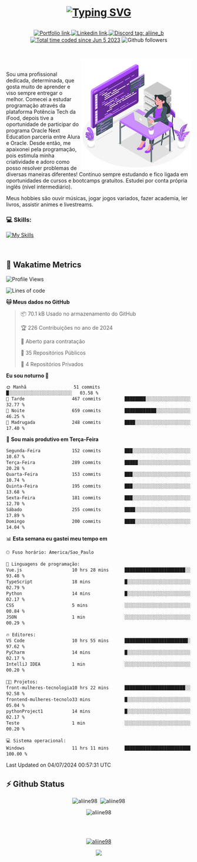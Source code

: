 # <p align = "center"><a href="https://git.io/typing-svg"><img src="https://readme-typing-svg.demolab.com?font=Nova+Mono&size=28&duration=4000&pause=1000&color=980DE6&vCenter=true&random=false&width=480&lines=%E2%9C%A8Ol%C3%A1%2C+sou+Aline+Bevilacqua;%E2%9C%A8Desenvolvedora+Web+Frontend!" alt="Typing SVG" /></a></p>

<p align = "center">
    <a href="https://aliine98.github.io" target="_blank">
        <img alt="Portfolio link" align="center" src = "https://img.shields.io/badge/portfolio-8A2BE2?style=for-the-badge">
    </a>
    <a href="https://www.linkedin.com/in/aline-bevilacqua/" target="_blank">
        <img alt="Linkedin link" align="center" src = "https://img.shields.io/badge/LinkedIn-0077B5?style=for-the-badge&logo=linkedin&logoColor=white">
    </a>
    <a href="https://discord.com/" target="_blank">
        <img alt="Discord tag: aliine_b" align="center" src="https://img.shields.io/badge/-aliine__b-5865f2?style=flat-square&logo=Discord&logoColor=FFF" height="28">
    </a>
    <a href="https://wakatime.com/@aliine"><img src="https://wakatime.com/badge/user/d705bdc6-1244-4026-9380-8de8c1599f8d.svg?style=for-the-badge" alt="Total time coded since Jun 5 2023" align="center"/></a>
    <img alt="Github followers" align="center" src="https://img.shields.io/github/followers/Aliine98?style=for-the-badge&color=bf0f47&logo=github&logoColor=white">
</p><br>

<a href="https://storyset.com/"><img src="./assets/coding-amico.svg" width="300" align="right"></a>

<div align="left">
<br>

Sou uma profissional dedicada, determinada, que gosta muito de aprender e viso sempre entregar o melhor. Comecei a estudar programação através da plataforma Potência Tech da iFood, depois tive a oportunidade de participar do programa Oracle Next Education parceria entre Alura e Oracle. Desde então, me apaixonei pela programação, pois estimula minha criatividade e adoro como posso resolver problemas de diversas maneiras diferentes! Continuo sempre estudando e fico ligada em oportunidades de cursos e bootcamps gratuitos.
Estudei por conta própria inglês (nível intermediário).

Meus hobbies são ouvir músicas, jogar jogos variados, fazer academia, ler livros, assistir animes e livestreams.

### 💻 Skills:
[![My Skills](https://skillicons.dev/icons?i=html,css,js,bootstrap,tailwind,ts,mysql,angular,next,nuxt,express,mongo,java)](https://skillicons.dev)
</div>
<br>

## 🚀 Wakatime Metrics

<!--START_SECTION:waka-->
![Profile Views](http://img.shields.io/badge/Visualizac%C3%B5es%20do%20perfil-19-blue)

![Lines of code](https://img.shields.io/badge/Desde%20o%20Hello%20World%20eu%20escrevi-272.1%20thousand%20linhas%20de%20c%C3%B3digo-blue)

**🐱 Meus dados no GitHub** 

> 📦 70.1 kB Usado no armazenamento do GitHub 
 > 
> 🏆 226 Contribuições no ano de 2024
 > 
> 💼 Aberto para contratação
 > 
> 📜 35 Repositórios Públicos 
 > 
> 🔑 4 Repositórios Privados 
 > 
**Eu sou noturno 🦉** 

```text
🌞 Manhã                  51 commits          █░░░░░░░░░░░░░░░░░░░░░░░░   03.58 % 
🌆 Tarde                  467 commits         ████████░░░░░░░░░░░░░░░░░   32.77 % 
🌃 Noite                  659 commits         ████████████░░░░░░░░░░░░░   46.25 % 
🌙 Madrugada              248 commits         ████░░░░░░░░░░░░░░░░░░░░░   17.40 % 
```
📅 **Sou mais produtivo em Terça-Feira** 

```text
Segunda-Feira            152 commits         ███░░░░░░░░░░░░░░░░░░░░░░   10.67 % 
Terça-Feira              289 commits         █████░░░░░░░░░░░░░░░░░░░░   20.28 % 
Quarta-Feira             153 commits         ███░░░░░░░░░░░░░░░░░░░░░░   10.74 % 
Quinta-Feira             195 commits         ███░░░░░░░░░░░░░░░░░░░░░░   13.68 % 
Sexta-Feira              181 commits         ███░░░░░░░░░░░░░░░░░░░░░░   12.70 % 
Sábado                   255 commits         ████░░░░░░░░░░░░░░░░░░░░░   17.89 % 
Domingo                  200 commits         ████░░░░░░░░░░░░░░░░░░░░░   14.04 % 
```


📊 **Esta semana eu gastei meu tempo em** 

```text
🕑︎ Fuso horário: America/Sao_Paulo

💬 Linguagens de programação: 
Vue.js                   10 hrs 28 mins      ███████████████████████░░   93.48 % 
TypeScript               18 mins             █░░░░░░░░░░░░░░░░░░░░░░░░   02.79 % 
Python                   14 mins             █░░░░░░░░░░░░░░░░░░░░░░░░   02.17 % 
CSS                      5 mins              ░░░░░░░░░░░░░░░░░░░░░░░░░   00.84 % 
JSON                     1 min               ░░░░░░░░░░░░░░░░░░░░░░░░░   00.29 % 

🔥 Editores: 
VS Code                  10 hrs 55 mins      ████████████████████████░   97.62 % 
PyCharm                  14 mins             █░░░░░░░░░░░░░░░░░░░░░░░░   02.17 % 
IntelliJ IDEA            1 min               ░░░░░░░░░░░░░░░░░░░░░░░░░   00.20 % 

🐱‍💻 Projetos: 
front-mulheres-tecnologia10 hrs 22 mins      ███████████████████████░░   92.58 % 
frontend-mulheres-tecnolo33 mins             █░░░░░░░░░░░░░░░░░░░░░░░░   05.04 % 
pythonProject1           14 mins             █░░░░░░░░░░░░░░░░░░░░░░░░   02.17 % 
Teste                    1 min               ░░░░░░░░░░░░░░░░░░░░░░░░░   00.20 % 

💻 Sistema operacional: 
Windows                  11 hrs 11 mins      █████████████████████████   100.00 % 
```


 Last Updated on 04/07/2024 00:57:31 UTC
<!--END_SECTION:waka-->
 
## ⚡ Github Status

<p align="center"><img src="https://my-github-readme-stats-aliine98.vercel.app/api?username=aliine98&show_icons=true&locale=en&theme=radical" alt="aliine98" />&nbsp;&nbsp;<img src="https://my-github-readme-stats-aliine98.vercel.app/api/top-langs?username=aliine98&show_icons=true&locale=en&layout=compact&theme=radical&exclude_repo=my-github-readme-stats,my-github-readme-streak-stats,github-readme-streak-stats,ajax-com-js-puro" alt="aliine98" /></p>

<p align="center"><img src="https://streak-stats.demolab.com?user=aliine98&theme=radical" alt="aliine98" /></p>

<br><br>
<p align="center"> <a href="https://github.com/ryo-ma/github-profile-trophy" target="_blank"><img src="https://github-profile-trophy.vercel.app/?username=aliine98&theme=radical&column=4" alt="aliine98" /></a> </p>

<p align="center"><img src="https://media4.giphy.com/media/C1bBFL2dMQxA4/giphy.gif?cid=ecf05e47z7xqxd7gboyuplq95r7v869x9bi8msk1upllpme2&ep=v1_gifs_search&rid=giphy.gif&ct=g" width="700"></p>
